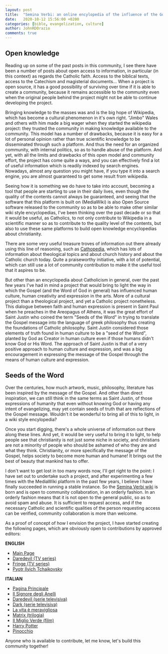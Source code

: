 ```yaml
---
layout: post
title:  "Semina Verbi: an online encylopedia of the influence of the Gospel on human culture"
date:   2020-10-12 15:56:00 +0200
categories: [bible, evangelization, culture]
author: JohnRDOrazio
comments: true
---
```


## Open knowledge

Reading up on some of the past posts in this community, I see there have been a number of posts about open access to information, 
in particular (in this context) as regards the Catholic faith. Access to the biblical texts, access to the Catechism and magisterial documents...
When a project is open source, it has a good possibility of surviving over time if it is able to create a community, 
because it remains accessible to the community even when the original people behind the project might not be able to continue developing the project.

Bringing knowledge to the masses was and is the big hope of Wikipedia, which has become a cultural phenomenon in it's own right.
"Jimbo" Wales and others with him made a big wager when they started the wikipedia project: they trusted the community in making knowledge available to the community.
This model has a number of drawbacks, because it is easy for a lot of personal opinion rather than true scientific knowledge to be disseminated through such a platform.
And thus the need for an organized community, with internal politics, so as to handle abuse of the platform.
And yet, with all the limits and drawbacks of this open model and community effort, the project has come quite a ways, 
and you can effectively find a lot of useful information which is readily indexed by search engines. 
Nowadays, almost any question you might have, if you type it into a search engine, you are almost guaranteed to get some result from wikipedia.

Seeing how it is something we do have to take into account, becoming a tool that people are starting to use in their daily lives, 
even though the quality of the contents cannot always be guaranteed, and seeing that the software that this platform is built on (MediaWiki) is also Open Source software
released to the community so as to be able to make other similar wiki style encyclopedias, I've been thinking over the past decade or so that it would be useful,
as Catholics, to not only contribute to Wikipedia in a scientific manner so as to contribute to the quality level of the contents,
but also to use these same platforms to build open knowledge encyclopedias about christianity.

There are some very useful treasure troves of information out there already using this line of reasoning, such as [Cathopedia](https://www.cathopedia.org/wiki/Main_Page), 
which has lots of information about theological topics and about church history and about the Catholic church today. Quite a praiseworthy initiative, with a lot of potential,
which can still use a lot of community contribution to make it the useful tool that it aspires to be.

But other than an encyclopedia about Catholicism in general, over the past few years I've had in mind a project that would bring to light the way in which the Gospel 
(and the Word of God in general) has influenced human culture, human creativity and expression in the arts. More of a cultural project than a theological project,
and yet a Catholic project nonetheless. This dialogue between faith and human expression is present in Saint Paul when he preaches in the Areopagus of Athens, 
it was the great effort of Saint Justin who coined the term "Seeds of the Word" in trying to translate the Gospel message into the language of greek philosophy
thus creating the foundations of Catholic philosophy. Saint Justin considered those elements of truth found in human culture to be a "seed of the Word", 
planted by God as Creator in human culture even if those humans didn't know God or His Word. The approach of Saint Justin is that of a very positive approach to human culture
and expression, and was a big encouragement in expressing the message of the Gospel through the means of human culture and expression.

## Seeds of the Word

Over the centuries, how much artwork, music, philosophy, literature has been inspired by the message of the Gospel. And other than direct inspiration, 
we can still think in the same terms as Saint Justin, of those expressions of humanity that even without knowing God or having any intent of evangelizing,
may yet contain seeds of truth that are reflections of the Gospel message. Wouldn't it be wonderful to bring all of this to light, in a wiki style encylopedia?

Once you start digging, there's a whole universe of information out there along these lines. And yet, it would be very useful to bring it to light, 
to help people see that christianity is not just some niche in society, and christians are not a minority of people who should be ashamed of who they are and what they think.
Christianity, or more specifically the message of the Gospel, helps society to become more human and humane! It brings out the best of beauty that mankind has to offer.

I don't want to get lost in too many words now, I'll get right to the point: I have set out to undertake such a project, 
and after experimenting a few times with the MediaWiki platform in the past few years, I believe I have finally succeeded in running a stable instance.
So the [Semina Verbi wiki](https://seminaverbi.bibleget.io/) is born and is open to community collaboration, in an orderly fashion.
In an orderly fashion means that it is not open to the general public, so as to avoid spam and abuse. It is sufficient to request access, 
and if the necessary Catholic and scientific qualities of the person requesting access can be verified, community collaboration is more than welcome.

As a proof of concept of how I envision the project, I have started creating the following pages, which are obviously open to contributions by approved editors:

**ENGLISH**
* [Main Page](https://en.seminaverbi.bibleget.io/wiki/Main_Page)
* [Daredevil (TV series)](https://en.seminaverbi.bibleget.io/wiki/Daredevil_(TV_series))
* [Fringe (TV series)](https://en.seminaverbi.bibleget.io/wiki/Fringe_(TV_series))
* [Pyotr Ilyich Tchaikovsky](https://en.seminaverbi.bibleget.io/wiki/Pyotr_Ilyich_Tchaikovsky)

**ITALIAN**
* [Pagina Principale](https://it.seminaverbi.bibleget.io/wiki/Pagina_principale)
* [Il Signore degli Anelli](https://it.seminaverbi.bibleget.io/wiki/Il_Signore_degli_Anelli)
* [Daredevil (serie televisiva)](https://it.seminaverbi.bibleget.io/wiki/Daredevil_(serie_televisiva))
* [Dark (serie televisiva)](https://it.seminaverbi.bibleget.io/wiki/Dark_(serie_televisiva))
* [La vita è meravigliosa](https://it.seminaverbi.bibleget.io/wiki/La_vita_%C3%A8_meravigliosa)
* [Matrix (trilogia)](https://it.seminaverbi.bibleget.io/wiki/Matrix_(trilogia))
* [Il Miglio Verde (film)](https://it.seminaverbi.bibleget.io/wiki/Il_Miglio_Verde_(film))
* [Harry Potter](https://it.seminaverbi.bibleget.io/wiki/Harry_Potter)
* [Pinocchio](https://it.seminaverbi.bibleget.io/wiki/Pinocchio)

Anyone who is available to contribute, let me know, let's build this community together!
